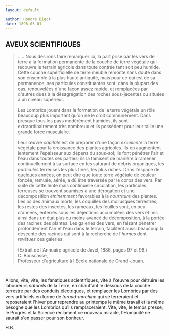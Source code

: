 ```yaml
---
layout: default

author: Honoré Bigot
date: 1898-05-01
---
```


## AVEUX SCIENTIFIQUES

<blockquote>
    ..... Nous désirons faire remarquer ici, la part prise par les vers de terre à la formation permanente de la 
    couche de terre végétale qui recouvre le terrain agricole dans toute contrée tant soit peu humide. Cette couche 
    supérficielle de terre meuble remonte sans doute dans son ensemble à la plus haute antiquité, mais pour ce qui 
    est de sa permanence, ses particules constituantes sont, dans la plupart des cas, renouvelées d'une façon assez 
    rapide, et remplacées par d'autres dues à la désagrégation des roches sous-jacentes ou situées à un niveau 
    supérieur.
    <br /><br />
    Les Lombrics jouent dans la formation de la terre végétale un rôle beaucoup plus important qu'on ne le croit 
    communément. Dans presque tous les pays modérément humides, ils sont extraordinairement très nombreux et ils 
    possèdent pour leur taille une grande force musculaire.
    <br /><br />
    Leur œuvre <em>capitale</em> est de préparer d'une façon <em>excellente</em> la terre végétale pour la 
    croissance des plantes agricoles. Ils en augmentent lentement l'épaisseur aux dépens du sous-sol; ils font 
    pénétrer l'air et l'eau dans toutes ses parties; ils la tamisent de manière à ramener continuellement à sa 
    surface en les saturant de débris organiques, les <em>particules</em> terreuses les plus fines, les plus riches. 
    Dans l'espace de quelques années, on peut dire que toute terre végétale de couleur foncée, remuée, aérée, a dû 
    être traversée par le corps des vers. Par suite de cette lente mais continuelle circulation, les particules 
    terreuses se trouvent soumises à une dérogation et une décomposition <em>éminemment</em> favorables à la 
    <em>nourriture</em> des plantes. Les os des animaux morts, les coquilles des mollusques terrestres, les restes 
    des insectes, les rameaux, les feuilles sont, en peu d'années, enterrés sous les déjections accumulées des vers 
    et mis ainsi dans un état plus ou moins avancé de décomposition, à la portée des racines des plantes. Les 
    galeries des vers, en faisant pénétrer profondément l'air et l'eau dans le terrain, facilitent aussi beaucoup la 
    descente des racines qui sont à la recherche de l'<em>humus</em> dont <em>revêtues</em> ces galeries.
    <br /><br />
    <footer>
        (Extrait de l'Annuaire agricole de Javel, 1886, pages 97 et 98.)
        <br />
        C. Bouscasse,<br />
        Professeur d'agriculture à l'École nationale de Grand-Jouan.
    </footer>
</blockquote>
<br />

Allons, vite, vite, les fanatiques scientifiques, vite à l'œuvre pour détruire les laboureurs *naturels* de la 
Terre, en chauffant le dessous de la couche terrestre par des conduits électriques, et remplacer les Lombrics par 
des vers artificiels en forme de *taraud-machine* qui se terreraient et reposeraient l'hiver pour reprendre au 
printemps le même travail et la même besogne que les Lombrics qu'ils remplaceraient. Vite, vite, le temps presse, le 
Progrès et la Science réclament ce nouveau miracle, l'Humanité ne saurait s'en passer pour son bonheur.

H.B.